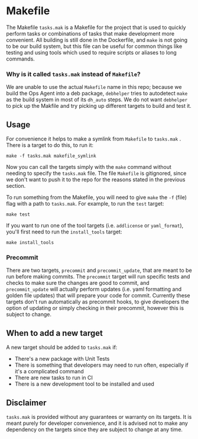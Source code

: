 # Makefile

The Makefile `tasks.mak` is a Makefile for the project that is used to quickly perform tasks or combinations of tasks that make development more convenient. All building is still done in the Dockerfile, and `make` is not going to be our build system, but this file can be useful for common things like testing and using tools which used to require scripts or aliases to long commands.

### Why is it called `tasks.mak` instead of `Makefile`?

We are unable to use the actual `Makefile` name in this repo; because we build the Ops Agent into a deb package, `debhelper` tries to autodetect `make` as the build system in most of its `dh_auto` steps. We do not want `debhelper` to pick up the Makfile and try picking up different targets to build and test it.

## Usage

For convenience it helps to make a symlink from `Makefile` to `tasks.mak` . There is a target to do this, to run it:
```
make -f tasks.mak makefile_symlink
```

Now you can call the targets simply with the `make` command without needing to specify the `tasks.mak` file. The file `Makefile` is gitignored, since we don't want to push it to the repo for the reasons stated in the previous section. 

To run something from the Makefile, you will need to give `make` the `-f` (file) flag with a path to `tasks.mak`. For example, to run the `test` target:
```
make test
```

If you want to run one of the tool targets (i.e. `addlicense` or `yaml_format`), you'll first need to run the `install_tools` target:
```
make install_tools
```

### Precommit

There are two targets, `precommit` and `precommit_update`, that are meant to be run before making commits. The `precommit` target will run specific tests and checks to make sure the changes are good to commit, and `precommit_update` will actually perform updates (i.e. yaml formatting and golden file updates) that will prepare your code for commit. Currently these targets don't run automatically as precommit hooks, to give developers the option of updating or simply checking in their precommit, however this is subject to change.

## When to add a new target

A new target should be added to `tasks.mak` if:
* There's a new package with Unit Tests
* There is something that developers may need to run often, especially if it's a complicated command
* There are new tasks to run in CI
* There is a new development tool to be installed and used 

## Disclaimer

`tasks.mak` is provided without any guarantees or warranty on its targets. It is meant purely for developer convenience, and it is advised not to make any dependency on the targets since they are subject to change at any time.